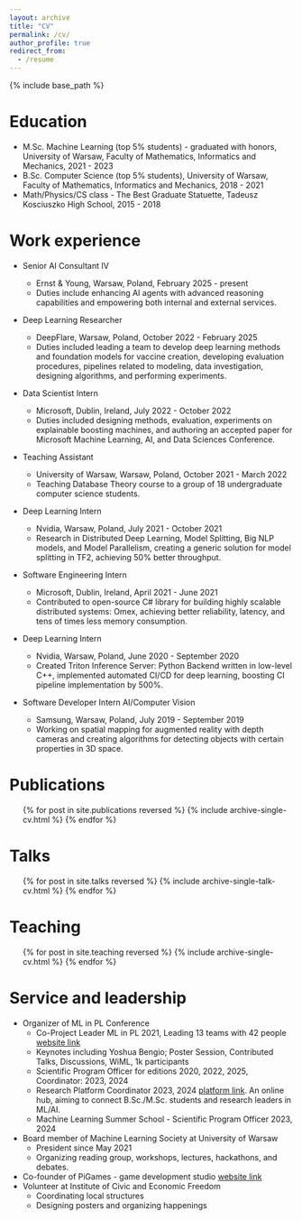 ```yaml
---
layout: archive
title: "CV"
permalink: /cv/
author_profile: true
redirect_from:
  - /resume
---
```


{% include base_path %}

Education
======
* M.Sc. Machine Learning (top 5% students) - graduated with honors, University of Warsaw, Faculty of Mathematics, Informatics and Mechanics, 2021 - 2023
* B.Sc. Computer Science (top 5% students), University of Warsaw, Faculty of Mathematics, Informatics and Mechanics, 2018 - 2021
* Math/Physics/CS class - The Best Graduate Statuette, Tadeusz Kosciuszko High School, 2015 - 2018

Work experience
======
* Senior AI Consultant IV
  * Ernst & Young, Warsaw, Poland, February 2025 - present
  * Duties include enhancing AI agents with advanced reasoning capabilities and empowering both internal and external services.

* Deep Learning Researcher
  * DeepFlare, Warsaw, Poland, October 2022 - February 2025
  * Duties included leading a team to develop deep learning methods and foundation models for vaccine creation, developing evaluation procedures, pipelines related to modeling, data investigation, designing algorithms, and performing experiments.

* Data Scientist Intern
  * Microsoft, Dublin, Ireland, July 2022 - October 2022
  * Duties included designing methods, evaluation, experiments on explainable boosting machines, and authoring an accepted paper for Microsoft Machine Learning, AI, and Data Sciences Conference.

* Teaching Assistant
  * University of Warsaw, Warsaw, Poland, October 2021 - March 2022
  * Teaching Database Theory course to a group of 18 undergraduate computer science students.

* Deep Learning Intern
  * Nvidia, Warsaw, Poland, July 2021 - October 2021
  * Research in Distributed Deep Learning, Model Splitting, Big NLP models, and Model Parallelism, creating a generic solution for model splitting in TF2, achieving 50% better throughput.

* Software Engineering Intern
  * Microsoft, Dublin, Ireland, April 2021 - June 2021
  * Contributed to open-source C# library for building highly scalable distributed systems: Omex, achieving better reliability, latency, and tens of times less memory consumption.

* Deep Learning Intern
  * Nvidia, Warsaw, Poland, June 2020 - September 2020
  * Created Triton Inference Server: Python Backend written in low-level C++, implemented automated CI/CD for deep learning, boosting CI pipeline implementation by 500%.

* Software Developer Intern AI/Computer Vision
  * Samsung, Warsaw, Poland, July 2019 - September 2019
  * Working on spatial mapping for augmented reality with depth cameras and creating algorithms for detecting objects with certain properties in 3D space.


Publications
======
  <ul>{% for post in site.publications reversed %}
    {% include archive-single-cv.html %}
  {% endfor %}</ul>
  
Talks
======
  <ul>{% for post in site.talks reversed %}
    {% include archive-single-talk-cv.html  %}
  {% endfor %}</ul>
  
Teaching
======
  <ul>{% for post in site.teaching reversed %}
    {% include archive-single-cv.html %}
  {% endfor %}</ul>
  
Service and leadership
======
* Organizer of ML in PL Conference
  * Co-Project Leader ML in PL 2021, Leading 13 teams with 42 people [website link](https://conference2021.mlinpl.org/)
  * Keynotes including Yoshua Bengio; Poster Session, Contributed Talks, Discussions, WiML, 1k participants
  * Scientific Program Officer for editions 2020, 2022, 2025, Coordinator: 2023, 2024
  * Research Platform Coordinator 2023, 2024 [platform link](https://research-platform.mlinpl.org). An online hub, aiming to connect B.Sc./M.Sc. students and research leaders in ML/AI.
  * Machine Learning Summer School - Scientific Program Officer 2023, 2024
* Board member of Machine Learning Society at University of Warsaw
  * President since May 2021
  * Organizing reading group, workshops, lectures, hackathons, and debates.
* Co-founder of PiGames - game development studio [website link](https://pigames.github.io/en/)
* Volunteer at Institute of Civic and Economic Freedom
  * Coordinating local structures
  * Designing posters and organizing happenings
